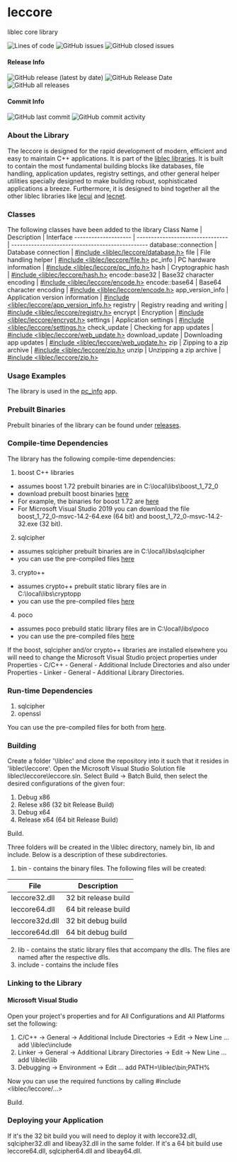 # leccore
liblec core library

<p>
  <img alt="Lines of code" src="https://img.shields.io/tokei/lines/github/alecmus/leccore">
  <img alt="GitHub issues" src="https://img.shields.io/github/issues-raw/alecmus/leccore">
  <img alt="GitHub closed issues" src="https://img.shields.io/github/issues-closed-raw/alecmus/leccore">
</p>

#### Release Info
<p>
  <img alt="GitHub release (latest by date)" src="https://img.shields.io/github/v/release/alecmus/leccore">
  <img alt="GitHub Release Date" src="https://img.shields.io/github/release-date/alecmus/leccore">
  <img alt="GitHub all releases" src="https://img.shields.io/github/downloads/alecmus/leccore/total">
</p>

#### Commit Info
<p>
  <img alt="GitHub last commit" src="https://img.shields.io/github/last-commit/alecmus/leccore">
  <img alt="GitHub commit activity" src="https://img.shields.io/github/commit-activity/y/alecmus/leccore">
</p>

### About the Library
The leccore is designed for the rapid development of modern, efficient and easy to maintain C++ applications.
It is part of the [liblec libraries](https://github.com/alecmus/liblec). It is built to contain the most
fundamental building blocks like databases, file handling, application updates, registry settings, and other general helper utilities
specially designed to make building robust, sophisticated applications a breeze. Furthermore, it is designed to
bind together all the other liblec libraries like [lecui](https://github.com/alecmus/lecui) and
[lecnet](https://github.com/alecmus/lecnet).

### Classes
The following classes have been added to the library
Class Name           | Description                      | Interface
-------------------- | -------------------------------- | ------------------------------------------------
database::connection | Database connection              | [#include <liblec/leccore/database.h>](https://github.com/alecmus/leccore/blob/master/database.h)
file                 | File handling helper             | [#include <liblec/leccore/file.h>](https://github.com/alecmus/leccore/blob/master/file.h)
pc_info              | PC hardware information          | [#include <liblec/leccore/pc_info.h>](https://github.com/alecmus/leccore/blob/master/pc_info.h)
hash                 | Cryptographic hash               | [#include <liblec/leccore/hash.h>](https://github.com/alecmus/leccore/blob/master/hash.h)
encode::base32       | Base32 character encoding        | [#include <liblec/leccore/encode.h>](https://github.com/alecmus/leccore/blob/master/encode.h)
encode::base64       | Base64 character encoding        | [#include <liblec/leccore/encode.h>](https://github.com/alecmus/leccore/blob/master/encode.h)
app_version_info     | Application version information  | [#include <liblec/leccore/app_version_info.h>](https://github.com/alecmus/leccore/blob/master/app_version_info.h)
registry             | Registry reading and writing     | [#include <liblec/leccore/registry.h>](https://github.com/alecmus/leccore/blob/master/registry.h)
encrypt              | Encryption                       | [#include <liblec/leccore/encrypt.h>](https://github.com/alecmus/leccore/blob/master/encrypt.h)
settings             | Application settings             | [#include <liblec/leccore/settings.h>](https://github.com/alecmus/leccore/blob/master/settings.h)
check_update         | Checking for app updates         | [#include <liblec/leccore/web_update.h>](https://github.com/alecmus/leccore/blob/master/web_update.h)
download_update      | Downloading app updates          | [#include <liblec/leccore/web_update.h>](https://github.com/alecmus/leccore/blob/master/web_update.h)
zip                  | Zipping to a zip archive         | [#include <liblec/leccore/zip.h>](https://github.com/alecmus/leccore/blob/master/zip.h)
unzip                | Unzipping a zip archive          | [#include <liblec/leccore/zip.h>](https://github.com/alecmus/leccore/blob/master/zip.h)

### Usage Examples
The library is used in the [pc_info](https://github.com/alecmus/pc_info) app.

### Prebuilt Binaries
Prebuilt binaries of the library can be found under
[releases](https://github.com/alecmus/leccore/releases).

### Compile-time Dependencies
The library has the following compile-time dependencies:
1. boost C++ libraries
* assumes boost 1.72 prebuilt binaries are in C:\local\libs\boost_1_72_0
* download prebuilt boost binaries [here](https://sourceforge.net/projects/boost/files/boost-binaries/)
* For example, the binaries for boost 1.72 are [here](https://sourceforge.net/projects/boost/files/boost-binaries/1.72.0/)
* For Microsoft Visual Studio 2019 you can download the file boost_1_72_0-msvc-14.2-64.exe (64 bit)
and boost_1_72_0-msvc-14.2-32.exe (32 bit).
2. sqlcipher
* assumes sqlcipher prebuilt binaries are in C:\local\libs\sqlcipher
* you can use the pre-compiled files [here](https://github.com/alecmus/files/tree/master/sqlcipher)
3. crypto++
* assumes crypto++ prebuilt static library files are in C:\local\libs\cryptopp
* you can use the pre-compiled files [here](https://github.com/alecmus/files/tree/master/cryptopp)
4. poco
* assumes poco prebuild static library files are in C:\local\libs\poco
* you can use the pre-compiled files [here](https://github.com/alecmus/files/tree/master/poco)

If the boost, sqlcipher and/or crypto++ libraries are installed elsewhere you will need to change the Microsoft Visual Studio project
properties under Properties - C/C++ - General - Additional Include Directories and also under
Properties - Linker - General - Additional Library Directories.

### Run-time Dependencies
1. sqlcipher
2. openssl

You can use the pre-compiled files for both from [here](https://github.com/alecmus/files).

### Building
Create a folder '\liblec' and clone the repository into it such that it resides in 'liblec\leccore'. Open the Microsoft Visual Studio Solution file liblec\leccore\leccore.sln. Select Build -> Batch Build, then select the desired configurations of the given four:
1. Debug x86
2. Relese x86 (32 bit Release Build)
3. Debug x64
4. Release x64 (64 bit Release Build)

Build.

Three folders will be created in the \liblec directory, namely bin, lib and include. Below is a description of these subdirectories.

1. bin - contains the binary files. The following files will be created:

File             | Description
---------------- | ------------------------------------
leccore32.dll    | 32 bit release build
leccore64.dll    | 64 bit release build
leccore32d.dll   | 32 bit debug build
leccore64d.dll   | 64 bit debug build

2. lib - contains the static library files that accompany the dlls. The files are named after the respective dlls.
3. include - contains the include files

### Linking to the Library

#### Microsoft Visual Studio
Open your project's properties and for All Configurations and All Platforms set the following:
1. C/C++ -> General -> Additional Include Directories -> Edit -> New Line ... add \liblec\include
2. Linker -> General -> Additional Library Directories -> Edit -> New Line ... add \liblec\lib
3. Debugging -> Environment -> Edit ... add PATH=\liblec\bin;PATH%

Now you can use the required functions by calling #include <liblec/leccore/...>

Build.

### Deploying your Application
If it's the 32 bit build you will need to deploy it with leccore32.dll, sqlcipher32.dll and libeay32.dll in the same folder. If it's a
64 bit build use leccore64.dll, sqlcipher64.dll and libeay64.dll.
